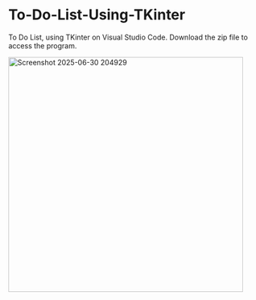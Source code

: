 # To-Do-List-Using-TKinter
To Do List, using TKinter on Visual Studio Code. Download the zip file to access the program.

<img width="466" alt="Screenshot 2025-06-30 204929" src="https://github.com/user-attachments/assets/03bd8473-28ee-4c3c-829b-c704a3e24146" />

